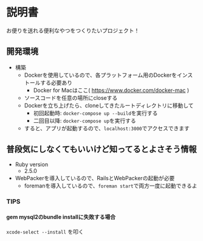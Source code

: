 # 説明書

お便りを送れる便利なやつをつくりたいプロジェクト！

## 開発環境

* 構築
  * Dockerを使用しているので、各プラットフォーム用のDockerをインストールする必要あり
    * Docker for Macはここ( https://www.docker.com/docker-mac )
  * ソースコードを任意の場所にcloseする
  * Dockerを立ち上げたら、cloneしてきたルートディレクトリに移動して
    * 初回起動時: `docker-compose up --build`を実行する
    * 二回目以降: `docker-compose up`を実行する
  * すると、アプリが起動するので、`localhost:3000`でアクセスできます

## 普段気にしなくてもいいけど知ってるとよさそう情報
* Ruby version
  * 2.5.0
* WebPackerを導入しているので、RailsとWebPackerの起動が必要
  * foremanを導入しているので、`foreman start`で両方一度に起動できるよ

### TIPS

#### gem mysql2のbundle installに失敗する場合
`xcode-select --install` を叩く